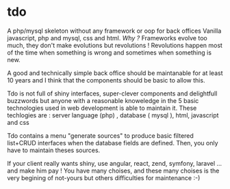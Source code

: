 # tdo
A php/mysql skeleton without any framework or oop for back offices
Vanilla javascript, php and mysql, css and html.
*Why ?*
Frameworks evolve too much, they don't make evolutions but revolutions ! 
Revolutions happen most of the time when something is wrong and sometimes when something is new. 

A good and technically simple back office should be maintanable for at least 10 years
and I think that the components should be basic to allow this.

Tdo is not full of shiny interfaces, super-clever components and delightfull buzzwords but anyone with a reasonable knoweledge in the 5 basic technologies used in web development is able to maintain it. These techlogies are : server language (php) , database ( mysql ), html, javascript and css

Tdo contains a menu "generate sources" to produce basic filtered list+CRUD interfaces when the database fields are defined.
Then, you only have to maintain theses sources.

If your client really wants shiny, use angular, react, zend, symfony, laravel ... and make him pay ! You have many choises, and these many choises is the very begining of not-yours but others difficulties for maintenance :-)  
